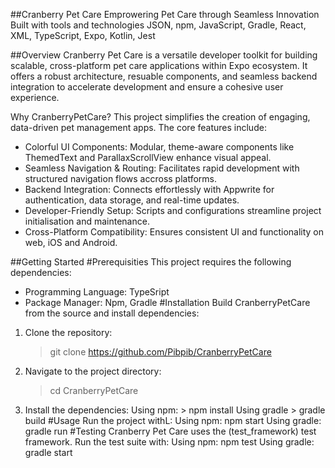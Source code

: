 ##Cranberry Pet Care
Emprowering Pet Care through Seamless Innovation
Built with tools and technologies
JSON, npm, JavaScript, Gradle, React, XML, TypeScript, Expo, Kotlin, Jest

##Overview
Cranberry Pet Care is a versatile developer toolkit for building scalable, cross-platform pet care applications within Expo ecosystem. It offers a robust architecture, resuable components, and seamless backend integration to accelerate development and ensure a cohesive user experience.

Why CranberryPetCare?
This project simplifies the creation of engaging, data-driven pet management apps. The core features include:
- Colorful UI Components: Modular, theme-aware components like ThemedText and ParallaxScrollView enhance visual appeal.
- Seamless Navigation & Routing: Facilitates rapid development with structured navigation flows accross platforms.
- Backend Integration: Connects effortlessly with Appwrite for authentication, data storage, and real-time updates.
- Developer-Friendly Setup: Scripts and configurations streamline project initialisation and maintenance.
- Cross-Platform Compatibility: Ensures consistent UI and functionality on web, iOS and Android.

##Getting Started
#Prerequisities
This project requires the following dependencies:
- Programming Language: TypeSript
- Package Manager: Npm, Gradle
#Installation
Build CranberryPetCare from the source and install dependencies:
1. Clone the repository:
   > git clone https://github.com/Pibpib/CranberryPetCare
2. Navigate to the project directory:
   > cd CranberryPetCare
3. Install the dependencies:
   Using npm: > npm install
   Using gradle > gradle build
#Usage
Run the project withL:
Using npm: npm start
Using gradle: gradle run
#Testing
Cranberry Pet Care uses the (test_framework) test framework. Run the test suite with:
Using npm: npm test
Using gradle: gradle start

